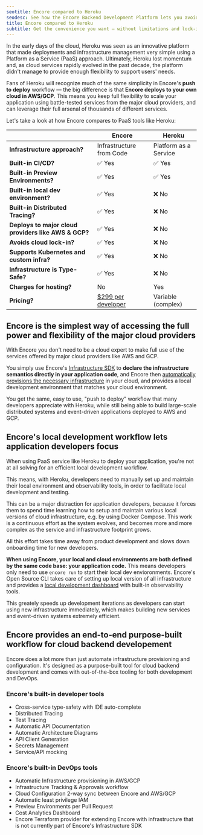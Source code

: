 ```yaml
---
seotitle: Encore compared to Heroku
seodesc: See how the Encore Backend Development Platform lets you avoid the lock-in problems of using Heroku.
title: Encore compared to Heroku
subtitle: Get the convenience you want — without limitations and lock-in
---
```


In the early days of the cloud, Heroku was seen as an innovative platform that made deployments and infrastructure management very simple using a Platform as a Service (PaaS) approach. Ultimately, Heroku lost momentum and, as cloud services rapidly evolved in the past decade, the platform didn't manage to provide enough flexibility to support users' needs.

Fans of Heroku will recognize much of the same simplicity in Encore's **push to deploy** workflow — the big difference is that **Encore deploys to your own cloud in AWS/GCP**. This means you keep full flexibility to scale your application using battle-tested services from the major cloud providers, and can leverage their full arsenal of thousands of different services.

Let's take a look at how Encore compares to PaaS tools like Heroku:

|                                                      | Encore                                           | Heroku                |
| ---------------------------------------------------- | ------------------------------------------------ | --------------------- |
| **Infrastructure approach?**                         | Infrastructure from Code                         | Platform as a Service |
| **Built-in CI/CD?**                                  | ✅︎ Yes                                            | ✅︎ Yes                 |
| **Built-in Preview Environments?**                   | ✅︎ Yes                                            | ✅︎ Yes                 |
| **Built-in local dev environment?**                  | ✅︎ Yes                                            | ❌ No                  |
| **Built-in Distributed Tracing?**                    | ✅︎ Yes                                            | ❌ No                  |
| **Deploys to major cloud providers like AWS & GCP?** | ✅︎ Yes                                            | ❌ No                  |
| **Avoids cloud lock-in?**                            | ✅︎ Yes                                            | ❌ No                  |
| **Supports Kubernetes and custom infra?**            | ✅︎ Yes                                            | ❌ No                  |
| **Infrastructure is Type-Safe?**                     | ✅︎ Yes                                            | ❌ No                  |
| **Charges for hosting?**                             | No                                               | Yes                   |
| **Pricing?**                                         | [$299 per developer](https://encore.dev/pricing) | Variable (complex)    |

## Encore is the simplest way of accessing the full power and flexibility of the major cloud providers

With Encore you don't need to be a cloud expert to make full use of the services offered by major cloud providers like AWS and GCP.

You simply use Encore's [Infrastructure SDK](/docs/primitives) to **declare the infrastructure semantics directly in your application code**, and Encore then [automatically provisions the necessary infrastructure](/docs/deploy/infra) in your cloud, and provides a local development environment that matches your cloud environment.

You get the same, easy to use, "push to deploy" workflow that many developers appreciate with Heroku, while still being able to build large-scale distributed systems and event-driven applications deployed to AWS and GCP.

## Encore's local development workflow lets application developers focus

When using PaaS service like Heroku to deploy your application, you're not at all solving for an efficient local development workflow.

This means, with Heroku, developers need to manually set up and maintain their local environment and observability tools, in order to facilitate local development and testing.

This can be a major distraction for application developers, because it forces them to spend time learning how to setup and maintain various local versions of cloud infrastructure, e.g. by using Docker Compose. This work is a continuous effort as the system evolves, and becomes more and more complex as the service and infrastructure footprint grows.

All this effort takes time away from product development and slows down onboarding time for new developers.

**When using Encore, your local and cloud environments are both defined by the same code base: your application code.** This means developers only need to use `encore run` to start their local dev envioronments. Encore's Open Source CLI takes care of setting up local version of all infrastructure and provides a [local development dashboard](/docs/observability/dev-dash) with built-in observability tools.

This greately speeds up development iterations as developers can start using new infrastructure immediately, which makes building new services and event-driven systems extremely efficient.

## Encore provides an end-to-end purpose-built workflow for cloud backend developement

Encore does a lot more than just automate infrastructure provisioning and configuration. It's designed as a purpose-built tool for cloud backend development and comes with out-of-the-box tooling for both development and DevOps.

### Encore's built-in developer tools
- Cross-service type-safety with IDE auto-complete
- Distributed Tracing
- Test Tracing
- Automatic API Documentation
- Automatic Architecture Diagrams
- API Client Generation
- Secrets Management
- Service/API mocking

### Encore's built-in DevOps tools
- Automatic Infrastructure provisioning in AWS/GCP
- Infrastructure Tracking & Approvals workflow
- Cloud Configuration 2-way sync between Encore and AWS/GCP
- Automatic least privilege IAM
- Preview Environments per Pull Request
- Cost Analytics Dashboard
- Encore Terraform provider for extending Encore with infrastructure that is not currently part of Encore's Infrastructure SDK
